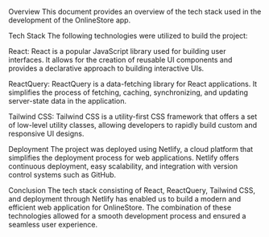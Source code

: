 Overview
This document provides an overview of the tech stack used in the development of the OnlineStore app.

Tech Stack
The following technologies were utilized to build the project:

React: React is a popular JavaScript library used for building user interfaces. It allows for the creation of reusable UI components and provides a declarative approach to building interactive UIs.

ReactQuery: ReactQuery is a data-fetching library for React applications. It simplifies the process of fetching, caching, synchronizing, and updating server-state data in the application.

Tailwind CSS: Tailwind CSS is a utility-first CSS framework that offers a set of low-level utility classes, allowing developers to rapidly build custom and responsive UI designs.

Deployment
The project was deployed using Netlify, a cloud platform that simplifies the deployment process for web applications. Netlify offers continuous deployment, easy scalability, and integration with version control systems such as GitHub.

Conclusion
The tech stack consisting of React, ReactQuery, Tailwind CSS, and deployment through Netlify has enabled us to build a modern and efficient web application for OnlineStore. The combination of these technologies allowed for a smooth development process and ensured a seamless user experience.
